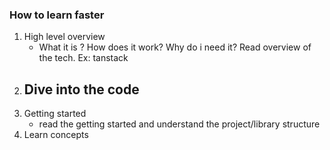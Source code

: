 ### How to learn faster
1. High level overview
   - What it is ? How does it work? Why do i need it? Read overview of the tech. Ex: tanstack
2. Dive into the code 
   -
3. Getting started
   - read the getting started and understand the project/library structure
4. Learn concepts

  

